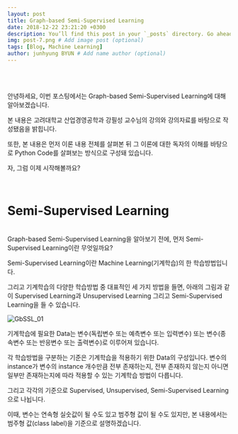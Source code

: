 ```yaml
---
layout: post
title: Graph-based Semi-Supervised Learning
date: 2018-12-22 23:21:20 +0300
description: You’ll find this post in your `_posts` directory. Go ahead and edit it and re-build the site to see your changes. # Add post description (optional)
img: post-7.png # Add image post (optional)
tags: [Blog, Machine Learning]
author: junhyung BYUN # Add name author (optional)
---
```

<br/>
<br/>

안녕하세요, 이번 포스팅에서는 Graph-based Semi-Supervised Learning에 대해 알아보겠습니다. 

본 내용은 고려대학교 산업경영공학과 강필성 교수님의 강의와 강의자료를 바탕으로 작성됐음을 밝힙니다. 

또한, 본 내용은 먼저 이론 내용 전체를 살펴본 뒤 그 이론에 대한 독자의 이해를 바탕으로 Python Code를 살펴보는 방식으로 구성돼 있습니다. 

자, 그럼 이제 시작해볼까요?

<br/>

# Semi-Supervised Learning
<br/>
Graph-based Semi-Supervised Learning을 알아보기 전에, 먼저 Semi-Supervised Learning이란 무엇일까요?

Semi-Supervised Learning이란 Machine Learning(기계학습)의 한 학습방법입니다. 

그리고 기계학습의 다양한 학습방법 중 대표적인 세 가지 방법을 들면, 아래의 그림과 같이 Supervised Learning과 Unsupervised Learning 그리고 Semi-Supervised Learning을 들 수 있습니다. 

![GbSSL_01]({{site.baseurl}}/assets/img/GbSSL_01.png)

기계학습에 필요한 Data는 변수(독립변수 또는 예측변수 또는 입력변수) 또는 변수(종속변수 또는 반응변수 또는 출력변수)로 이루어져 있습니다. 

각 학습방법을 구분하는 기준은 기계학습을 적용하기 위한 Data의 구성입니다. 변수의 instance가 변수의 instance 개수만큼 전부 존재하는지, 전부 존재하지 않는지 아니면 일부만 존재하는지에 따라 적용할 수 있는 기계학습 방법이 다릅니다. 

그리고 각각의 기준으로 Supervised, Unsupervised, Semi-Supervised Learning으로 나뉩니다. 

이때, 변수는 연속형 실숫값이 될 수도 있고 범주형 값이 될 수도 있지만, 본 내용에서는 범주형 값(class label)을 기준으로 설명하겠습니다.
